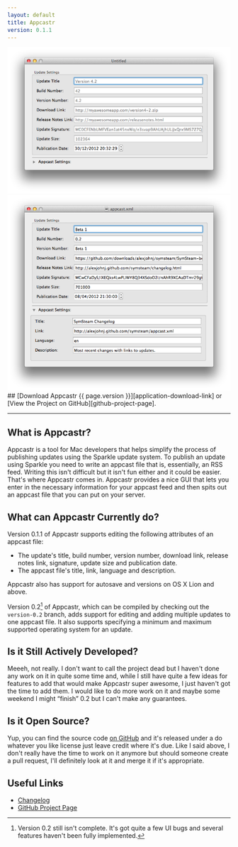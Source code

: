 ```yaml
---
layout: default
title: Appcastr
version: 0.1.1
---
```


<div id="screenshot-carousel">
        <div class="screenshot first"><div class="sprite-icons-appcastr-icon-256"></div></div>
        <div class="screenshot">
                <img src="images/appcastr-screenshot-1.png" />
        </div>
        <div class="screenshot">
                <img src="images/appcastr-screenshot-2.png" />
        </div>
</div>

<div id="project-header-links" markdown="1">
## [Download Appcastr {{ page.version }}][application-download-link] or [View the Project on GitHub][github-project-page].
</div>

---

## What is Appcastr?

Appcastr is a tool for Mac developers that helps simplify the process of publishing updates using the Sparkle update system. To publish an update using Sparkle you need to write an appcast file that is, essentially, an RSS feed. Writing this isn't difficult but it isn't fun either and it could be easier. That's where Appcastr comes in. Appcastr provides a nice GUI that lets you enter in the necessary information for your appcast feed and then spits out an appcast file that you can put on your server. 

## What can Appcastr Currently do?

Version 0.1.1 of Appcastr supports editing the following attributes of an appcast file:

- The update's title, build number, version number, download link, release notes link, signature, update size and publication date.
- The appcast file's title, link, language and description.

Appcastr also has support for autosave and versions on OS X Lion and above. 

Version 0.2[^1] of Appcastr, which can be compiled by checking out the `version-0.2` branch, adds support for editing and adding multiple updates to one appcast file. It also supports specifying a minimum and maximum supported operating system for an update. 

## Is it Still Actively Developed?

Meeeh, not really. I don't want to call the project dead but I haven't done any work on it in quite some time and, while I still have quite a few ideas for features to add that would make Appcastr super awesome, I just haven't got the time to add them. I would like to do more work on it and maybe some weekend I might “finish” 0.2 but I can't make any guarantees. 

## Is it Open Source?

Yup, you can find the source code [on GitHub][github-project-page] and it's released under a do whatever you like license just leave credit where it's due. Like I said above, I don't really have the time to work on it anymore but should someone create a pull request, I'll definitely look at it and merge it if it's appropriate.  

## Useful Links

- [Changelog][changelog]
- [GitHub Project Page][github-project-page]

[^1]: Version 0.2 still isn't complete. It's got quite a few UI bugs and several features haven't been fully implemented.

[changelog]: http://alexjohnj.github.com/appcastr/changelog.html
[github-project-page]: https://github.com/alexjohnj/appcastr
[application-download-link]: https://github.com/downloads/alexjohnj/appcastr/Appcastr-0.1.1.zip
